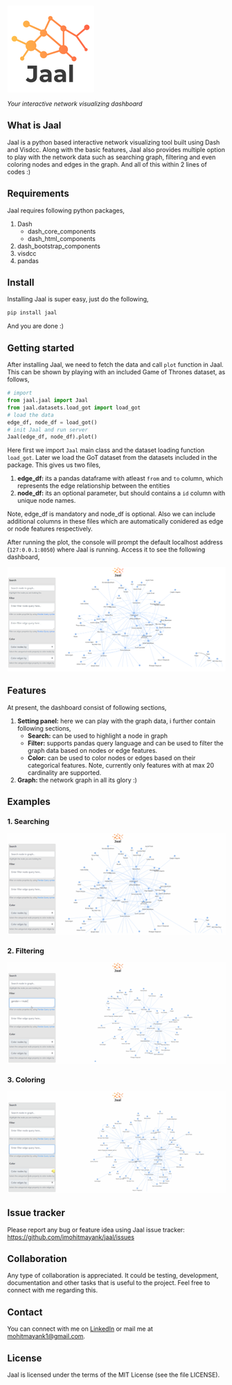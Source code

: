 <img src="jaal/assest/logo.png" alt="jaal logo"/>

*Your interactive network visualizing dashboard*

## What is Jaal

Jaal is a python based interactive network visualizing tool built using Dash and Visdcc. Along with the basic features, Jaal also provides multiple option to play with the network data such as searching graph, filtering and even coloring nodes and edges in the graph. And all of this within 2 lines of codes :)

## Requirements

Jaal requires following python packages, 
1. Dash
    - dash_core_components
    - dash_html_components 
2. dash_bootstrap_components
3. visdcc
4. pandas

## Install

Installing Jaal is super easy, just do the following,

```bash
pip install jaal
```

And you are done :)

## Getting started

After installing Jaal, we need to fetch the data and call `plot` function in Jaal. This can be shown by playing with an included Game of Thrones dataset, as follows,

```python
# import
from jaal.jaal import Jaal
from jaal.datasets.load_got import load_got
# load the data
edge_df, node_df = load_got()
# init Jaal and run server
Jaal(edge_df, node_df).plot()
```

Here first we import `Jaal` main class and the dataset loading function `load_got`. Later we load the GoT dataset from the datasets included in the package. This gives us two files,
1. **edge_df:** its a pandas dataframe with atleast `from` and `to` column, which represents the edge relationship between the entities
2. **node_df:** its an optional parameter, but should contains a `id` column with unique node names. 

Note, edge_df is mandatory and node_df is optional. Also we can include additional columns in these files which are automatically conidered as edge or node features respectively.

After running the plot, the console will prompt the default localhost address (`127:0.0.1:8050`) where Jaal is running. Access it to see the following dashboard,

<img src="jaal/assest/dashboard.png" alt="dashboard"/>

## Features

At present, the dashboard consist of following sections,
1. **Setting panel:** here we can play with the graph data, i further contain following sections, 
    - **Search:** can be used to highlight a node in graph
    - **Filter:** supports pandas query language and can be used to filter the graph data based on nodes or edge features.
    - **Color:** can be used to color nodes or edges based on their categorical features. Note, currently only features with at max 20 cardinality are supported. 
2. **Graph:** the network graph in all its glory :)

## Examples

### 1. Searching
<img src="jaal/assest/jaal_search.gif" alt="dashboard"/>

### 2. Filtering
<img src="jaal/assest/jaal_filter.gif" alt="dashboard"/>

### 3. Coloring
<img src="jaal/assest/jaal_color.gif" alt="dashboard"/>

## Issue tracker

Please report any bug or feature idea using Jaal issue tracker: https://github.com/imohitmayank/jaal/issues

## Collaboration

Any type of collaboration is appreciated. It could be  testing, development, documentation and other tasks that is useful to the project. Feel free to connect with me regarding this.

## Contact

You can connect with me on [LinkedIn](https://www.linkedin.com/in/imohitmayank/) or mail me at mohitmayank1@gmail.com.

## License

Jaal is licensed under the terms of the MIT License (see the file
LICENSE).
